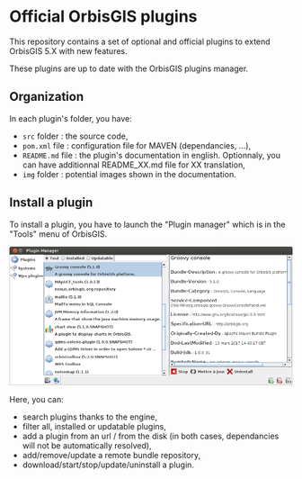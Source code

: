 # Official OrbisGIS plugins

This repository contains a set of optional and official plugins to extend OrbisGIS 5.X with new features.

These plugins are up to date with the OrbisGIS plugins manager.



## Organization

In each plugin's folder, you have:
* ```src``` folder : the source code,
* ```pom.xml``` file : configuration file for MAVEN (dependancies, ...),
* ```README.md``` file : the plugin's documentation in english. Optionnaly, you can have additionnal README_XX.md file for XX translation,
* ```img``` folder : potential images shown in the documentation.


## Install a plugin

To install a plugin, you have to launch the "Plugin manager" which is in the "Tools" menu of OrbisGIS.

![Plugin manager](img/plugin_manager.png)

Here, you can:
* search plugins thanks to the engine,
* filter all, installed or updatable plugins,
* add a plugin from an url / from the disk (in both cases, dependancies will not be automatically resolved),
* add/remove/update a remote bundle repository,
* download/start/stop/update/uninstall a plugin.
